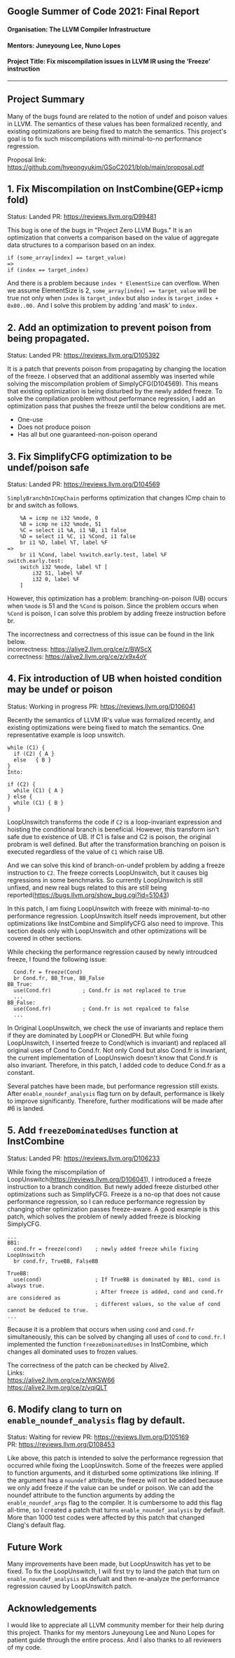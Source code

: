 
## Google Summer of Code 2021: Final Report

#### Organisation: The LLVM Compiler Infrastructure
#### Mentors: Juneyoung Lee, Nuno Lopes
#### Project Title: Fix miscompilation issues in LLVM IR using the ‘Freeze’ instruction

---

## Project Summary
Many of the bugs found are related to the notion of undef and poison values in LLVM.
The semantics of these values has been formalized recently, and existing optimizations are being fixed to match the semantics.
This project's goal is to fix such miscompilations with minimal-to-no performance regression.

Proposal link: <https://github.com/hyeongyukim/GSoC2021/blob/main/proposal.pdf>

## 1. Fix Miscompilation on InstCombine(GEP+icmp fold)
Status: Landed
PR: <https://reviews.llvm.org/D99481>

This bug is one of the bugs in "Project Zero LLVM Bugs."
It is an optimization that converts a comparison based on the value of aggregate data structures to a comparison based on an index. 
```
if (some_array[index] == target_value)
=>
if (index == target_index)
```
And there is a problem because `index * ElementSize` can overflow.
When we assume ElementSize is 2, `some_array[index] == target_value` will be true not only when `index` is `target_index` but also `index` is `target_index + 0x80..00.`
And I solve this problem by adding 'and mask' to `index.`



## 2. Add an optimization to prevent poison from being propagated.
Status: Landed
PR: <https://reviews.llvm.org/D105392>

It is a patch that prevents poison from propagating by changing the location of the freeze.
I observed that an additional assembly was inserted while solving the miscompilation problem of SimplyCFG(D104569).
This means that existing optimization is being disturbed by the newly added freeze.
To solve the compilation problem without performance regression, I add an optimization pass that pushes the freeze until the below conditions are met.
- One-use
- Does not produce poison
- Has all but one guaranteed-non-poison operand



## 3. Fix SimplifyCFG optimization to be undef/poison safe
Status: Landed
PR: <https://reviews.llvm.org/D104569>

`SimplyBranchOnICmpChain` performs optimization that changes ICmp chain to br and switch as follows.
```
    %A = icmp ne i32 %mode, 0
    %B = icmp ne i32 %mode, 51
    %C = select i1 %A, i1 %B, i1 false
    %D = select i1 %C, i1 %Cond, i1 false
    br i1 %D, label %T, label %F
=>
    br i1 %Cond, label %switch.early.test, label %F
switch.early.test:
    switch i32 %mode, label %T [
        i32 51, label %F
        i32 0, label %F
    ]
```

However, this optimization has a problem: branching-on-poison (UB) occurs when `%mode` is 51 and the `%Cond` is poison.
Since the problem occurs when `%Cond` is poison, I can solve this problem by adding freeze instruction before br.

The incorrectness and correctness of this issue can be found in the link below.  
incorrectness: <https://alive2.llvm.org/ce/z/BWScX>  
correctness: <https://alive2.llvm.org/ce/z/x9x4oY>


## 4. Fix introduction of UB when hoisted condition may be undef or poison
Status: Working in progress
PR: <https://reviews.llvm.org/D106041>

Recently the semantics of LLVM IR's value was formalized recently, and existing optimizations were being fixed to match the semantics.
One representative example is loop unswitch.

```
while (C1) {
  if (C2) { A }
  else   { B }
}
Into:

if (C2) {
  while (C1) { A }
} else {
  while (C1) { B }
}
```

LoopUnswitch transforms the code if `C2` is a loop-invariant expression and hoisting the conditional branch is beneficial.
However, this transform isn't safe due to existence of UB.
If C1 is false and C2 is poison, the original probram is well defined. 
But after the transformation  branching on poison is executed regardless of the value of `C1` which raise UB.

And we can solve this kind of branch-on-undef problem by adding a freeze instruction to `C2`.
The freeze corrects LoopUnswitch, but it causes big regressions in some benchmarks.
So currently LoopUnswitch is still unfixed, and new real bugs related to this are still being reported(<https://bugs.llvm.org/show_bug.cgi?id=51043>)

In this patch, I am fixing LoopUnswitch with freeze with minimal-to-no performance regression.
LoopUnswitch itself needs improvement, but other optimizations like InstCombine and SimplifyCFG also need to improve.
This section deals only with LoopUnswitch and other optimizations will be covered in other sections.

While checking the performance regression caused by newly introudced freeze, I found the following issue:
```
  Cond.fr = freeze(Cond)
  br Cond.fr, BB_True, BB_False
BB_True:
  use(Cond.fr)          ; Cond.fr is not replaced to true
  ...
BB_False:
  use(Cond.fr)          ; Cond.fr is not repalced to false
  ...
```

In Original LoopUnswitch, we check the use of invariants and replace them if they are dominated by LoopPH or ClonedPH.
But while fixing LoopUnswitch, I inserted freeze to Cond(which is invariant) and replaced all original uses of Cond to Cond.fr.
Not only Cond but also Cond.fr is invariant, the current implementation of LoopUnswich doesn't know that Cond.fr is also invariant.
Therefore, in this patch, I added code to deduce Cond.fr as a constant.

Several patches have been made, but performance regression still exists.
After `enable_noundef_analysis` flag turn on by default, performance is likely to improve significantly.
Therefore, further modifications will be made after #6 is landed.

## 5. Add `freezeDominatedUses` function at InstCombine
Status: Landed
PR: <https://reviews.llvm.org/D106233>

While fixing the miscompilation of LoopUnswitch(<https://reviews.llvm.org/D106041>), I introduced a freeze instruction to a branch condition.
But newly added freeze disturbed other optimizations such as SimplifyCFG.
Freeze is a no-op that does not cause performance regression, so I can reduce performance regression by changing other optimization passes freeze-aware.
A good example is this patch, which solves the problem of newly added freeze is blocking SimplyCFG.

```
...
BB1:
  cond.fr = freeze(cond)  	; newly added freeze while fixing LoopUnswitch
  br cond.fr, TrueBB, FalseBB

TrueBB:
  use(cond)                 ; If TrueBB is dominated by BB1, cond is always true.
                            ; After freeze is added, cond and cond.fr are considered as
                            ; different values, so the value of cond cannot be deduced to true.
...
```

Because it is a problem that occurs when using `cond` and `cond.fr` simultaneously, this can be solved by changing all uses of `cond` to `cond.fr`.
I implemented the function `freezeDominatedUses` in InstCombine, which changes all dominated uses to frozen values.

The correctness of the patch can be checked by Alive2.  
Links:  
<https://alive2.llvm.org/ce/z/WKSW66>  
<https://alive2.llvm.org/ce/z/vqiQLT>



## 6. Modify clang to turn on `enable_noundef_analysis` flag by default.
Status: Waiting for review
PR: <https://reviews.llvm.org/D105169>  
PR: <https://reviews.llvm.org/D108453>


Like above, this patch is intended to solve the performance regression that occurred while fixing the LoopUnswitch.
Some of the freezes were applied to function arguments, and it disturbed some optimizations like inlining.
If the argument has a `noundef` attribute, the freeze will not be added because we only add freeze if the value can be undef or poison.
We can add the noundef attribute to the function arguments by adding the `enable_noundef_args` flag to the compiler.
It is cumbersome to add this flag all-time, so I created a patch that turns `enable_noundef_analysis` by default.
More than 1000 test codes were affected by this patch that changed Clang's default flag.


## Future Work

Many improvements have been made, but LoopUnswitch has yet to be fixed.
To fix the LoopUnswitch, I will first try to land the patch that turn on `enable_noundef_analysis` as defualt and then re-analyze the performance regression caused by LoopUnswitch patch.


## Acknowledgements

I would like to appreciate all LLVM community member for their help during this project. 
Thanks for my mentors Juneyoung Lee and Nuno Lopes for patient guide through the entire process.
And I also thanks to all reviewers of my code.
